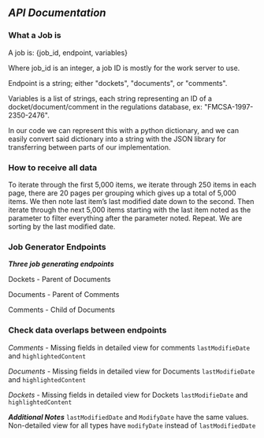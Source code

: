 ## ***API Documentation***

### **What a Job is**

A job is: {job_id, endpoint, variables}

Where job\_id is an integer, a job ID is mostly for the work server to use.

Endpoint is a string; either "dockets", "documents", or "comments".

Variables is a list of strings, each string representing an ID of a docket/document/comment in the regulations database, 
ex: "FMCSA-1997-2350-2476".

In our code we can represent this with a python dictionary, and we can easily convert said dictionary into a string with the JSON library for transferring between parts of our implementation.
	
### **How to receive all data**

To iterate through the first 5,000 items, we iterate through 250 items in each page, there are 20 pages per grouping which gives up a total of 5,000 items. 
We then note last item’s last modified date down to the second. 
Then iterate through the next 5,000 items starting with the last item noted as the parameter to filter everything after the parameter noted. Repeat. We are sorting by the last modified date.
	
### **Job Generator Endpoints**
***Three job generating endpoints***
	
Dockets - Parent of Documents
	
Documents - Parent of Comments
	
Comments - Child of Documents
	
### **Check data overlaps between endpoints**
*Comments* - Missing fields in detailed view for comments `lastModifieDate` and `highlightedContent`

*Documents* - Missing fields in detailed view for Documents `lastModifieDate` and `highlightedContent`

*Dockets* - Missing fields in detailed view for Dockets `lastModifieDate` and `highlightedContent`


***Additional Notes***
`lastModifiedDate` and `ModifyDate` have the same values. Non-detailed view for all types have `modifyDate` instead of `lastModifiedDate`